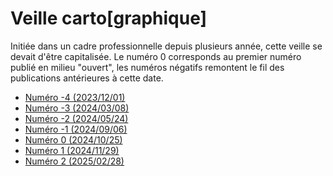 # Veille carto[graphique]

Initiée dans un cadre professionnelle depuis plusieurs année, cette veille se devait d'être capitalisée.
Le numéro 0 corresponds au premier numéro publié en milieu "ouvert", les numéros négatifs remontent le fil des publications antérieures à cette date.
* [Numéro -4 (2023/12/01)](Numero-4.md)
* [Numéro -3 (2024/03/08)](Numero-3.md)
* [Numéro -2 (2024/05/24)](Numero-2.md)
* [Numéro -1 (2024/09/06)](Numero-1.md)
* [Numéro 0 (2024/10/25)](Numero+0.md)
* [Numéro 1 (2024/11/29)](Numero+1.md)
* [Numéro 2 (2025/02/28)](Numero+2.md)


